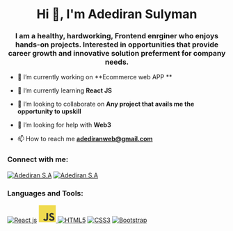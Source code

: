 <h1 align="center">Hi 👋, I'm Adediran Sulyman</h1>
<h3 align="center">I am a healthy, hardworking, Frontend enrginer who enjoys hands-on projects. Interested in opportunities that provide career growth and innovative solution preferment for company needs.</h3>


- 🔭 I’m currently working on **Ecommerce web APP **

- 🌱 I’m currently learning **React JS**

- 👯 I’m looking to collaborate on **Any project that avails me the opportunity to upskill**

- 🤝 I’m looking for help with **Web3**

- 📫 How to reach me **adediranweb@gmail.com**

<h3 align="left">Connect with me:</h3>
<p align="left">
<a href="https://twitter.com/Irenitemi007" target="blank"><img align="center" src="https://raw.githubusercontent.com/rahuldkjain/github-profile-readme-generator/master/src/images/icons/Social/twitter.svg" alt="Adediran S.A" height="30" width="40" /></a>
<a href=" https://www.linkedin.com/in/adediran-sulyman" target="blank"><img align="center" src="https://raw.githubusercontent.com/rahuldkjain/github-profile-readme-generator/master/src/images/icons/Social/linked-in-alt.svg" alt="Adediran S.A" height="30" width="40" /></a>
</p>

<h3 align="left">Languages and Tools:</h3>
<p align="left">
 <a href="https://www.w3schools.com/REACT/DEFAULT.ASP" target="_blank" rel="noreferrer"><img src="https://www.freecodecamp.org/news/content/images/size/w2000/2021/06/Ekran-Resmi-2019-11-18-18.08.13.png" width="36" height="36" alt="React js" /></a> 
<a href="https://developer.mozilla.org/en-US/docs/Web/JavaScript" target="_blank" rel="noreferrer"> <img src="https://raw.githubusercontent.com/devicons/devicon/master/icons/javascript/javascript-original.svg" alt="javascript" width="40" height="40"/> </a> 
 <a href="https://developer.mozilla.org/en-US/docs/Glossary/HTML5" target="_blank" rel="noreferrer"><img src="https://raw.githubusercontent.com/danielcranney/readme-generator/main/public/icons/skills/html5-colored.svg" width="36" height="36" alt="HTML5" /></a>
 <a href="https://www.w3.org/TR/CSS/#css" target="_blank" rel="noreferrer"><img src="https://raw.githubusercontent.com/danielcranney/readme-generator/main/public/icons/skills/css3-colored.svg" width="36" height="36" alt="CSS3" /></a>
<a href="https://getbootstrap.com/" target="_blank" rel="noreferrer"><img src="https://raw.githubusercontent.com/danielcranney/readme-generator/main/public/icons/skills/bootstrap-colored.svg" width="36" height="36" alt="Bootstrap" /></a>
</p>
